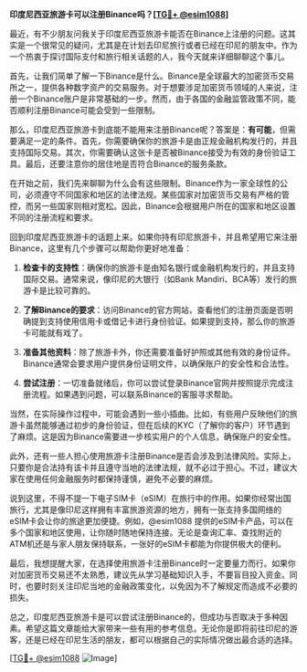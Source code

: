 **印度尼西亚旅游卡可以注册Binance吗？[[TG💪+ @esim1088](https://t.me/s/esim1088)]**

最近，有不少朋友问我关于印度尼西亚旅游卡能否在Binance上注册的问题。这其实是一个很常见的疑问，尤其是在计划去印尼旅行或者已经在印尼的朋友中。作为一个热衷于探讨国际支付和旅行相关话题的人，我今天就来详细聊聊这个事儿。

首先，让我们简单了解一下Binance是什么。Binance是全球最大的加密货币交易所之一，提供各种数字资产的交易服务。对于想要涉足加密货币领域的人来说，注册一个Binance账户是非常基础的一步。然而，由于各国的金融监管政策不同，能否顺利注册Binance可能会受到一些限制。

那么，印度尼西亚旅游卡到底能不能用来注册Binance呢？答案是：**有可能**，但需要满足一定的条件。首先，你需要确保你的旅游卡是由正规金融机构发行的，并且支持国际交易。其次，你需要确认这张卡是否被Binance接受为有效的身份验证工具。最后，还要注意你的居住地是否符合Binance的服务条款。

在开始之前，我们先来聊聊为什么会有这些限制。Binance作为一家全球性的公司，必须遵守不同国家和地区的法律法规。某些国家对加密货币交易有严格的管控，而另一些国家则相对宽松。因此，Binance会根据用户所在的国家和地区设置不同的注册流程和要求。

回到印度尼西亚旅游卡的话题上来。如果你持有印尼旅游卡，并且希望用它来注册Binance，这里有几个步骤可以帮助你更好地准备：

1. **检查卡的支持性**：确保你的旅游卡是由知名银行或金融机构发行的，并且支持国际交易。通常来说，像印尼的大银行（如Bank Mandiri、BCA等）发行的旅游卡是比较可靠的。

2. **了解Binance的要求**：访问Binance的官方网站，查看他们的注册页面是否明确提到支持使用信用卡或借记卡进行身份验证。如果提到支持，那么你的旅游卡可能就有戏了。

3. **准备其他资料**：除了旅游卡外，你还需要准备好护照或其他有效的身份证件。Binance通常会要求用户提供身份证明文件，以确保账户的安全性和合法性。

4. **尝试注册**：一切准备就绪后，你可以尝试登录Binance官网并按照提示完成注册流程。如果遇到问题，可以联系Binance的客服寻求帮助。

当然，在实际操作过程中，可能会遇到一些小插曲。比如，有些用户反映他们的旅游卡虽然能够通过初步的身份验证，但在后续的KYC（了解你的客户）环节遇到了麻烦。这是因为Binance需要进一步核实用户的个人信息，确保账户的安全性。

此外，还有一些人担心使用旅游卡注册Binance是否会涉及到法律风险。实际上，只要你是合法持有该卡并且遵守当地的法律法规，就不必过于担心。不过，建议大家在使用任何金融服务时都保持谨慎，避免不必要的麻烦。

说到这里，不得不提一下电子SIM卡（eSIM）在旅行中的作用。如果你经常出国旅行，尤其是像印尼这样拥有丰富旅游资源的地方，拥有一张支持多国网络的eSIM卡会让你的旅途更加便捷。例如，@esim1088 提供的eSIM卡产品，可以在多个国家和地区使用，让你随时随地保持连接。无论是查询汇率、查找附近的ATM机还是与家人朋友保持联系，一张好的eSIM卡都能为你提供极大的便利。

最后，我想提醒大家，在选择使用旅游卡注册Binance时一定要量力而行。如果你对加密货币交易还不太熟悉，建议先从学习基础知识入手，不要盲目投入资金。同时，也要时刻关注印尼当地的金融政策变化，以免因为不了解规定而造成不必要的损失。

总之，印度尼西亚旅游卡是可以尝试注册Binance的，但成功与否取决于多种因素。希望这篇文章能给大家带来一些有用的参考信息。无论你是即将前往印尼的游客，还是已经在印尼生活的朋友，都可以根据自己的实际情况做出最合适的选择。

[[TG💪+ @esim1088](https://t.me/s/esim1088) ![Image](https://i.postimg.cc/4NQfJmqS/Snipaste-2025-05-13-00-14-12.png)]